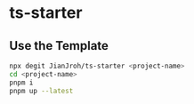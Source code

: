 # ts-starter

## Use the Template

```bash
npx degit JianJroh/ts-starter <project-name>
cd <project-name>
pnpm i
pnpm up --latest
```
